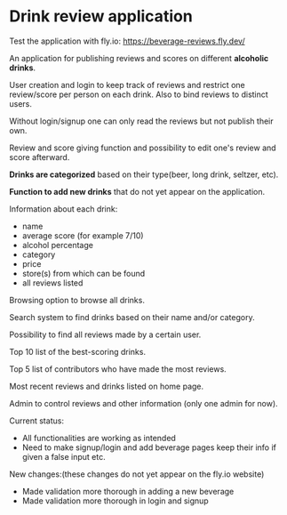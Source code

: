 # Drink review application
Test the application with fly.io:
https://beverage-reviews.fly.dev/

An application for publishing reviews and scores on different **alcoholic drinks**.

User creation and login to keep track of reviews and restrict one review/score per person on each drink. Also to bind reviews to distinct users.

Without login/signup one can only read the reviews but not publish their own.

Review and score giving function and possibility to edit one's review and score afterward.

**Drinks are categorized** based on their type(beer, long drink, seltzer, etc).

**Function to add new drinks** that do not yet appear on the application.

Information about each drink: 
- name
- average score (for example 7/10)
- alcohol percentage
- category
- price
- store(s) from which can be found
- all reviews listed

Browsing option to browse all drinks.

Search system to find drinks based on their name and/or category.

Possibility to find all reviews made by a certain user.

Top 10 list of the best-scoring drinks.

Top 5 list of contributors who have made the most reviews.

Most recent reviews and drinks listed on home page.

Admin to control reviews and other information (only one admin for now).


Current status:
- All functionalities are working as intended
- Need to make signup/login and add beverage pages keep their info if given a false input etc.

New changes:(these changes do not yet appear on the fly.io website)
- Made validation more thorough in adding a new beverage
- Made validation more thorough in login and signup


